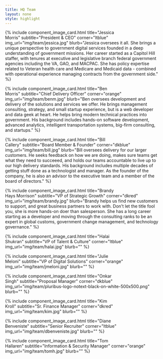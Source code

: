 ```yaml
---
title: HQ Team
layout: none
style: highlight
---
```


<div class="row mx-auto text-center">

{% include component_image_card.html
  title="Jessica<br />Morris"
  subtitle="President & CEO"
  corner="ltblue"
  img_url="img/team/jessica.jpg"
  blurb="Jessica oversees it all. She brings a unique perspective to government digital services founded in a deep understanding of government missions. Her career started as a Capitol Hill staffer, with tenures at executive and legislative branch federal government agencies including the VA, GAO, and MACPAC. She has policy expertise related to Veteran health care and Medicare and Medicaid data - combined with operational experience managing contracts from the government side."
%}

{% include component_image_card.html
  title="Ben<br />Morris"
  subtitle="Chief Delivery Officer"
  corner="orange"
  img_url="img/team/benm.jpg"
  blurb="Ben oversees development and delivery of the solutions and services we offer. He brings management consulting, strategy, and small startup experience, but is a web developer and data geek at heart. He helps bring modern technical practices into government. His background includes hands-on software development, advanced analytics, intelligent transportation systems, big-firm consulting, and startups."
%}

{% include component_image_card.html
  title="Bill<br />Callery"
  subtitle="Board Member & Founder"
  corner="dkblue"
  img_url="img/team/bill.jpg"
  blurb="Bill oversees delivery for our larger customers. He seeks feedback on how we are doing, makes sure teams get what they need to succeeed, and holds our teams accountable to live up to our high delivery standards. His background includes multiple decades of getting stuff done as a technologist and manager. As the founder of the company, he is also an advisor to the executive team and a member of the board of directors."
%}

{% include component_image_card.html
  title="Brandy<br />Hays Morrison"
  subtitle="VP of Strategic Growth"
  corner="dkred"
  img_url="img/team/brandy.jpg"
  blurb="Brandy helps us find new customers to support, and great business partners to work with. Don't let the title fool you, she is more hands-on doer than salesperson. She has a long career starting as a developer and moving through the consulting ranks to be an expert in global customs, government change management, and technology governance."
%}

{% include component_image_card.html
  title="Halai<br />Shukran"
  subtitle="VP of Talent & Culture"
  corner="ltblue"
  img_url="img/team/halai.jpg"
  blurb=""
%}

{% include component_image_card.html
  title="Julie<br />Meloni"
  subtitle="VP of Digital Solutions"
  corner="orange"
  img_url="img/team/jmeloni.jpg"
  blurb=""
%}

{% include component_image_card.html
  title="Onkar<br />Singh"
  subtitle="Proposal Manager"
  corner="dkblue"
  img_url="img/team/pluribus-logo-notext-black-on-white-500x500.png"
  blurb=""
%}

{% include component_image_card.html
  title="Kim<br />Kroll"
  subtitle="Sr. Finance Manager"
  corner="dkred"
  img_url="img/team/kim.jpg"
  blurb=""
%}

{% include component_image_card.html
  title="Diane<br />Benveniste"
  subtitle="Senior Recruiter"
  corner="ltblue"
  img_url="img/team/dbenveniste.jpg"
  blurb=""
%}

{% include component_image_card.html
  title="Tom<br />Hallaren"
  subtitle="Information & Security Manager"
  corner="orange"
  img_url="img/team/tomh.jpg"
  blurb=""
%}

</div>
